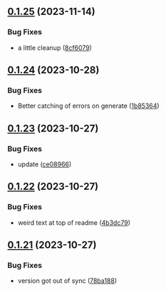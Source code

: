 ## [0.1.25](https://github.com/technovangelist/ollama-node/compare/v0.1.24...v0.1.25) (2023-11-14)


### Bug Fixes

* a little cleanup ([8cf6079](https://github.com/technovangelist/ollama-node/commit/8cf60794fc3b89876d580577414b23efc213df25))



## [0.1.24](https://github.com/technovangelist/ollama-node/compare/v0.1.23...v0.1.24) (2023-10-28)


### Bug Fixes

* Better catching of errors on generate ([1b85364](https://github.com/technovangelist/ollama-node/commit/1b85364d7a2131b453da5b925cc7567bcd5b7d13))



## [0.1.23](https://github.com/technovangelist/ollama-node/compare/v0.1.22...v0.1.23) (2023-10-27)


### Bug Fixes

* update ([ce08966](https://github.com/technovangelist/ollama-node/commit/ce089665a6a7c3eea2c6b69ef38f0b0df0809b61))



## [0.1.22](https://github.com/technovangelist/ollama-node/compare/v0.1.21...v0.1.22) (2023-10-27)


### Bug Fixes

* weird text at top of readme ([4b3dc79](https://github.com/technovangelist/ollama-node/commit/4b3dc7973d525bce888e0d5a0ab39c5eb796c502))



## [0.1.21](https://github.com/technovangelist/ollama-node/compare/v0.1.20...v0.1.21) (2023-10-27)


### Bug Fixes

* version got out of sync ([78ba188](https://github.com/technovangelist/ollama-node/commit/78ba188f47395b991c12d9be594efe5d1eed52d0))



